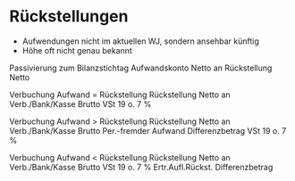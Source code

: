 # Rückstellungen

- Aufwendungen nicht im aktuellen WJ, sondern ansehbar künftig
- Höhe oft nicht genau bekannt

Passivierung zum Bilanzstichtag
Aufwandskonto  Netto an Rückstellung  Netto

Verbuchung Aufwand = Rückstellung
Rückstellung  Netto	an	Verb./Bank/Kasse	Brutto
VSt 19 o. 7 %

Verbuchung Aufwand > Rückstellung
Rückstellung			Netto				an	Verb./Bank/Kasse	Brutto
Per.-fremder Aufwand	Differenzbetrag
VSt 19 o. 7 %

Verbuchung Aufwand < Rückstellung
Rückstellung			Netto				an	Verb./Bank/Kasse	Brutto
VSt 19 o. 7 %									Ertr.Aufl.Rückst.	Differenzbetrag

